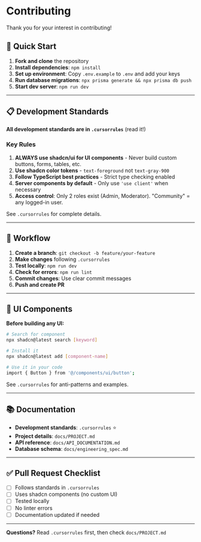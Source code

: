 # Contributing

Thank you for your interest in contributing!

## 🚀 Quick Start

1. **Fork and clone** the repository
2. **Install dependencies**: `npm install`
3. **Set up environment**: Copy `.env.example` to `.env` and add your keys
4. **Run database migrations**: `npx prisma generate && npx prisma db push`
5. **Start dev server**: `npm run dev`

---

## 📋 Development Standards

**All development standards are in `.cursorrules`** (read it!)

### Key Rules

1. **ALWAYS use shadcn/ui for UI components** - Never build custom buttons, forms, tables, etc.
2. **Use shadcn color tokens** - `text-foreground` not `text-gray-900`
3. **Follow TypeScript best practices** - Strict type checking enabled
4. **Server components by default** - Only use `'use client'` when necessary
5. **Access control**: Only 2 roles exist (Admin, Moderator). "Community" = any logged-in user.

See `.cursorrules` for complete details.

---

## 🔄 Workflow

1. **Create a branch**: `git checkout -b feature/your-feature`
2. **Make changes** following `.cursorrules`
3. **Test locally**: `npm run dev`
4. **Check for errors**: `npm run lint`
5. **Commit changes**: Use clear commit messages
6. **Push and create PR**

---

## 🎨 UI Components

**Before building any UI:**

```bash
# Search for component
npx shadcn@latest search [keyword]

# Install it
npx shadcn@latest add [component-name]

# Use it in your code
import { Button } from '@/components/ui/button';
```

See `.cursorrules` for anti-patterns and examples.

---

## 📚 Documentation

- **Development standards**: `.cursorrules` ⭐
- **Project details**: `docs/PROJECT.md`
- **API reference**: `docs/API_DOCUMENTATION.md`
- **Database schema**: `docs/engineering_spec.md`

---

## ✅ Pull Request Checklist

- [ ] Follows standards in `.cursorrules`
- [ ] Uses shadcn components (no custom UI)
- [ ] Tested locally
- [ ] No linter errors
- [ ] Documentation updated if needed

---

**Questions?** Read `.cursorrules` first, then check `docs/PROJECT.md`


